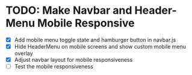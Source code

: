 # TODO: Make Navbar and Header-Menu Mobile Responsive

- [x] Add mobile menu toggle state and hamburger button in navbar.js
- [x] Hide HeaderMenu on mobile screens and show custom mobile menu overlay
- [x] Adjust navbar layout for mobile responsiveness
- [ ] Test the mobile responsiveness
